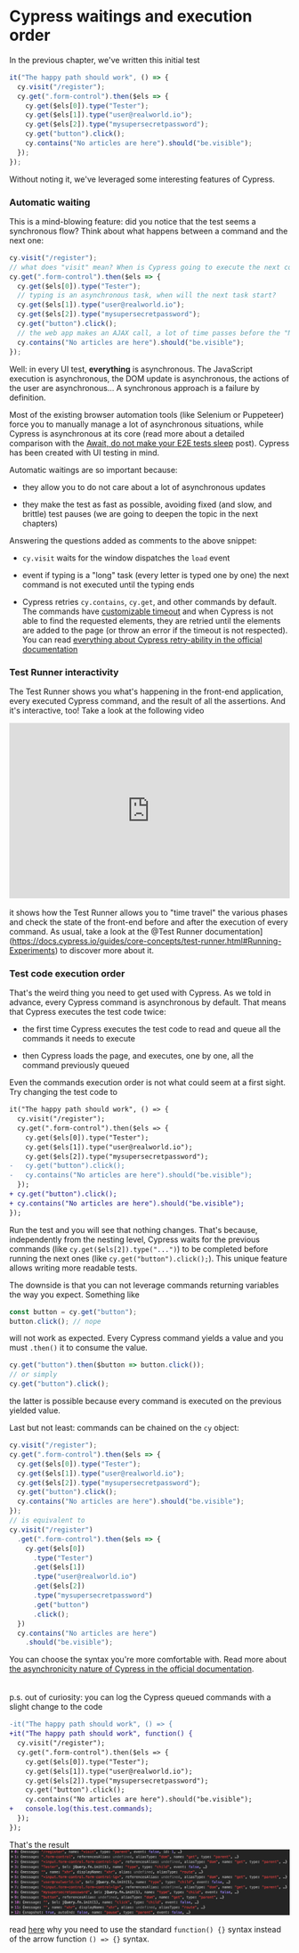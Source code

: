 # Cypress waitings and execution order

In the previous chapter, we've written this initial test

```js
it("The happy path should work", () => {
  cy.visit("/register");
  cy.get(".form-control").then($els => {
    cy.get($els[0]).type("Tester");
    cy.get($els[1]).type("user@realworld.io");
    cy.get($els[2]).type("mysupersecretpassword");
    cy.get("button").click();
    cy.contains("No articles are here").should("be.visible");
  });
});
```

Without noting it, we've leveraged some interesting features of Cypress.

### Automatic waiting

This is a mind-blowing feature: did you notice that the test seems a synchronous flow? Think about what happens between a command and the next one:

```javascript
cy.visit("/register");
// what does "visit" mean? When is Cypress going to execute the next commands? Is JavaScript ready?
cy.get(".form-control").then($els => {
  cy.get($els[0]).type("Tester");
  // typing is an asynchronous task, when will the next task start?
  cy.get($els[1]).type("user@realworld.io");
  cy.get($els[2]).type("mysupersecretpassword");
  cy.get("button").click();
  // the web app makes an AJAX call, a lot of time passes before the "No articles are here" text becomes visible
  cy.contains("No articles are here").should("be.visible");
});
```

Well: in every UI test, **everything** is asynchronous. The JavaScript execution is asynchronous, the DOM update is asynchronous, the actions of the user are asynchronous... A synchronous approach is a failure by definition.

Most of the existing browser automation tools (like Selenium or Puppeteer) force you to manually manage a lot of asynchronous situations, while Cypress is asynchronous at its core (read more about a detailed comparison with the [Await, do not make your E2E tests sleep](https://medium.com/@NoriSte/await-do-not-sleep-your-e2e-tests-df67e051b409) post). Cypress has been created with UI testing in mind.

Automatic waitings are so important because:

- they allow you to do not care about a lot of asynchronous updates

- they make the test as fast as possible, avoiding fixed (and slow, and brittle) test pauses (we are going to deepen the topic in the next chapters)

Answering the questions added as comments to the above snippet:

- `cy.visit` waits for the window dispatches the `load` event

- event if typing is a "long" task (every letter is typed one by one) the next command is not executed until the typing ends

- Cypress retries `cy.contains`, `cy.get`, and other commands by default. The commands have [customizable timeout](https://docs.cypress.io/api/commands/contains.html#Arguments) and when Cypress is not able to find the requested elements, they are retried until the elements are added to the page (or throw an error if the timeout is not respected). You can read [everything about Cypress retry-ability in the official documentation](https://docs.cypress.io/guides/core-concepts/retry-ability.html)

### Test Runner interactivity

The Test Runner shows you what's happening in the front-end application, every executed Cypress command, and the result of all the assertions. And it's interactive, too! Take a look at the following video

<iframe width="100%" height="315" src="https://www.youtube.com/embed/C62rYlmKLho?rel=0" frameborder="0" allow="accelerometer; autoplay; encrypted-media; gyroscope; picture-in-picture" allowfullscreen></iframe>

it shows how the Test Runner allows you to "time travel" the various phases and check the state of the front-end before and after the execution of every command. As usual, take a look at the @Test Runner documentation](https://docs.cypress.io/guides/core-concepts/test-runner.html#Running-Experiments) to discover more about it.

### Test code execution order

That's the weird thing you need to get used with Cypress. As we told in advance, every Cypress command is asynchronous by default. That means that Cypress executes the test code twice:

- the first time Cypress executes the test code to read and queue all the commands it needs to execute

- then Cypress loads the page, and executes, one by one, all the command previously queued

Even the commands execution order is not what could seem at a first sight. Try changing the test code to

```diff
it("The happy path should work", () => {
  cy.visit("/register");
  cy.get(".form-control").then($els => {
    cy.get($els[0]).type("Tester");
    cy.get($els[1]).type("user@realworld.io");
    cy.get($els[2]).type("mysupersecretpassword");
-   cy.get("button").click();
-   cy.contains("No articles are here").should("be.visible");
  });
+ cy.get("button").click();
+ cy.contains("No articles are here").should("be.visible");
});
```

Run the test and you will see that nothing changes. That's because, independently from the nesting level, Cypress waits for the previous commands (like `cy.get($els[2]).type("...")`) to be completed before running the next ones (like `cy.get("button").click();`). This unique feature allows writing more readable tests.

The downside is that you can not leverage commands returning variables the way you expect. Something like

```js
const button = cy.get("button");
button.click(); // nope
```

will not work as expected. Every Cypress command yields a value and you must `.then()` it to consume the value.

```js
cy.get("button").then($button => button.click());
// or simply
cy.get("button").click();
```

the latter is possible because every command is executed on the previous yielded value.

Last but not least: commands can be chained on the `cy` object:

```javascript
cy.visit("/register");
cy.get(".form-control").then($els => {
  cy.get($els[0]).type("Tester");
  cy.get($els[1]).type("user@realworld.io");
  cy.get($els[2]).type("mysupersecretpassword");
  cy.get("button").click();
  cy.contains("No articles are here").should("be.visible");
});
// is equivalent to
cy.visit("/register")
  .get(".form-control").then($els => {
    cy.get($els[0])
      .type("Tester")
      .get($els[1])
      .type("user@realworld.io")
      .get($els[2])
      .type("mysupersecretpassword")
      .get("button")
      .click();
  })
  cy.contains("No articles are here")
    .should("be.visible");
```

You can choose the syntax you're more comfortable with. Read more about [the asynchronicity nature of Cypress in the official documentation](https://docs.cypress.io/guides/core-concepts/variables-and-aliases.html#Return-Values).
<br /><br /><br />
p.s. out of curiosity: you can log the Cypress queued commands with a slight change to the code

```diff
-it("The happy path should work", () => {
+it("The happy path should work", function() {
  cy.visit("/register");
  cy.get(".form-control").then($els => {
    cy.get($els[0]).type("Tester");
    cy.get($els[1]).type("user@realworld.io");
    cy.get($els[2]).type("mysupersecretpassword");
    cy.get("button").click();
    cy.contains("No articles are here").should("be.visible");
+   console.log(this.test.commands);
  });
});
```
That's the result
<img src="../assets/images/cy-commands-log.png" alt="Cypress queued commands" class="img-border"/>

read [here](https://docs.cypress.io/guides/core-concepts/variables-and-aliases.html#Avoiding-the-use-of-this) why you need to use the standard `function() {}` syntax instead of the arrow function `() => {}` syntax.
